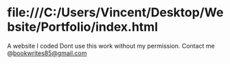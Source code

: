 # file:///C:/Users/Vincent/Desktop/Website/Portfolio/index.html
A website I coded
Dont use this work without my permission. Contact me @bookwrites85@gmail.com 
